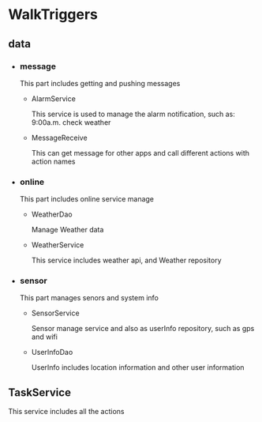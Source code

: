 # WalkTriggers

## data
+ ### message
    This part includes getting and pushing messages

  - AlarmService

    This service is used to manage the alarm notification, such as: 9:00a.m. check weather

  - MessageReceive

    This can get message for other apps and call different actions with action names

+ ### online
    
    This part includes online service manage
  
  - WeatherDao
    
    Manage Weather data
  
  - WeatherService
    
    This service includes weather api, and Weather repository

+ ### sensor
    
    This part manages senors and system info
  
  - SensorService
    
    Sensor manage service and also as userInfo repository, such as gps and wifi
  
  - UserInfoDao
    
    UserInfo includes location information and other user information
   
## TaskService

   This service includes all the actions